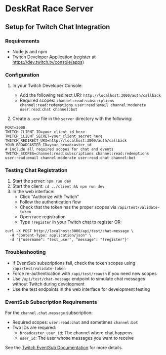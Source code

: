 # DeskRat Race Server

## Setup for Twitch Chat Integration

### Requirements
- Node.js and npm
- Twitch Developer Application (register at https://dev.twitch.tv/console/apps)

### Configuration

1. In your Twitch Developer Console:
   - Add the following redirect URI: `http://localhost:3000/auth/callback`
   - Required scopes: `channel:read:subscriptions channel:read:redemptions user:read:email channel:moderate user:read:chat channel:bot`

2. Create a `.env` file in the `server` directory with the following:
```
PORT=3000
TWITCH_CLIENT_ID=your_client_id_here
TWITCH_CLIENT_SECRET=your_client_secret_here
TWITCH_REDIRECT_URI=http://localhost:3000/auth/callback
YOUR_BROADCASTER_ID=your_broadcaster_id
# Include all required scopes for chat and events
TWITCH_SCOPES=channel:read:subscriptions channel:read:redemptions user:read:email channel:moderate user:read:chat channel:bot
```

### Testing Chat Registration

1. Start the server: `npm run dev`
2. Start the client: `cd ../client && npm run dev`
3. In the web interface:
   - Click "Authorize with Twitch"
   - Follow the authentication flow
   - Check that the token has the proper scopes via `/api/test/validate-token`
   - Open race registration
   - Type `!register` in your Twitch chat to register OR:
```
curl -X POST http://localhost:3000/api/test/chat-message \
  -H "Content-Type: application/json" \
  -d '{"username": "test_user", "message": "!register"}'
```

### Troubleshooting

- If EventSub subscriptions fail, check the token scopes using `/api/test/validate-token`
- Force re-authentication with `/api/test/reauth` if you need new scopes
- Use `/api/test/chat-message` endpoint to simulate chat messages without Twitch during development
- Use the test endpoints in the web interface for development testing

### EventSub Subscription Requirements

For the `channel.chat.message` subscription:
- Required scopes: `user:read:chat` and sometimes `channel:bot`
- Two IDs are required:
  - `broadcaster_user_id`: The channel where chat happens
  - `user_id`: The user whose messages you want to receive

See the [Twitch EventSub Documentation](https://dev.twitch.tv/docs/eventsub/eventsub-subscription-types#channelchatmessage) for more details.